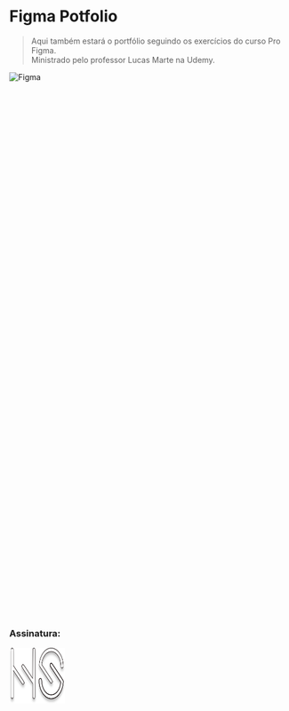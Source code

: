 # Figma Potfolio
>  Aqui também estará o portfólio seguindo os exercícios do curso Pro Figma. <br>
   > Ministrado pelo professor Lucas Marte na Udemy. 
  <img align="left" alt="Figma" height="1000" width="700" src="https://raw.githubusercontent.com/HelenaSiena/Figma-Potfolio/318093c40162d83e374042392efe0152f11afcbc/Figma%20Projects/CV%20Helena%20Siena.svg">

### Assinatura:
  <img align="left" alt="Figma" height="100" width="100" src="https://raw.githubusercontent.com/HelenaSiena/Figma-Potfolio/318093c40162d83e374042392efe0152f11afcbc/Figma%20Projects/Project%20Lading%20Page%20HS/Logo-HS-footer.svg">

